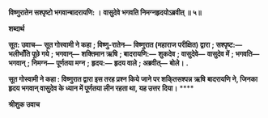 **विष्णुरातेन सश्पृष्टो भगवान्बादरायणि: ।** **वासुदेवे भगवति निमग्नहृदयोऽब्रवीत् ॥ ५॥** 

**शब्दार्थ** 

**सूत: उवाच—** **सूत गोस्वामी ने कहा** **; विष्णु-रातेन—** **विष्णुरात (महाराज परीक्षित) द्वारा** **; सश्पृष्ट:—** **भलीभाँति पूछे गये** **;** **भगवान्—** **शक्तिमान ऋषि** **; बादरायणि:—** **शुकदेव** **; वासुदेवे—** **वासुदेव में** **; भगवति—** **भगवान्** **; निमग्न—** **पूर्णतया मग्न** **;** **हृदय:—** **हृदय वाले** **; अब्रवीत्—** **बोले।** **.** 

**सूत गोस्वामी ने कहा : विष्णुरात द्वारा इस तरह प्रश्न किये जाने पर शकि्तसश्पन्न ऋषि** **बादरायणि ने, जिनका हृदय भगवान् वासुदेव के ध्यान में पूर्णतया लीन रहता था, यह उत्तर** **दिया।** **** 

**श्रीशुक उवाच** 